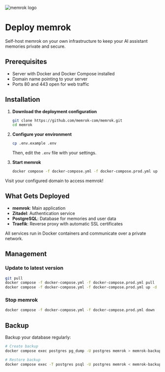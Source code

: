 ![memrok logo](https://raw.githubusercontent.com/memrok-com/app/refs/heads/main/app/assets/logo/2025-memrok-logo.svg)

# Deploy memrok

Self-host memrok on your own infrastructure to keep your AI assistant memories private and secure.

## Prerequisites

- Server with Docker and Docker Compose installed
- Domain name pointing to your server
- Ports 80 and 443 open for web traffic

## Installation

1. **Download the deployment configuration**

   ```bash
   git clone https://github.com/memrok-com/memrok.git
   cd memrok
   ```

2. **Configure your environment**

   ```bash
   cp .env.example .env
   ```

   Then, edit the `.env` file with your settings.

3. **Start memrok**
   ```bash
   docker compose -f docker-compose.yml -f docker-compose.prod.yml up -d
   ```

Visit your configured domain to access memrok!

## What Gets Deployed

- **memrok**: Main application
- **Zitadel**: Authentication service
- **PostgreSQL**: Database for memories and user data
- **Traefik**: Reverse proxy with automatic SSL certificates

All services run in Docker containers and communicate over a private network.

## Management

### Update to latest version

```bash
git pull
docker compose -f docker-compose.yml -f docker-compose.prod.yml pull
docker compose -f docker-compose.yml -f docker-compose.prod.yml up -d
```

### Stop memrok

```bash
docker compose -f docker-compose.yml -f docker-compose.prod.yml down
```

## Backup

Backup your database regularly:

```bash
# Create backup
docker compose exec postgres pg_dump -U postgres memrok > memrok-backup-$(date +%Y%m%d).sql

# Restore backup
docker compose exec -T postgres psql -U postgres memrok < memrok-backup.sql
```
